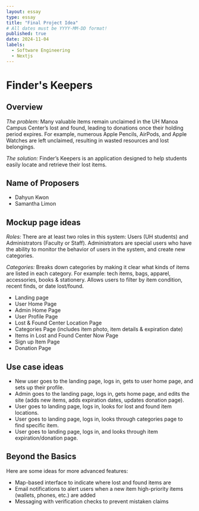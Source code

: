 ```yaml
---
layout: essay
type: essay
title: "Final Project Idea"
# All dates must be YYYY-MM-DD format!
published: true
date: 2024-11-04
labels:
  - Software Engineering
  - Nextjs
---
```


# Finder's Keepers

## Overview
*The problem:* Many valuable items remain unclaimed in the UH Manoa Campus Center’s lost and found, leading to donations once their holding period expires. For example, numerous Apple Pencils, AirPods, and Apple Watches are left unclaimed, resulting in wasted resources and lost belongings.

*The solution:* Finder’s Keepers is an application designed to help students easily locate and retrieve their lost items.

## Name of Proposers
- Dahyun Kwon
- Samantha Limon

## Mockup page ideas
*Roles:* There are at least two roles in this system: Users (UH students) and Administrators (Faculty or Staff). Administrators are special users who have the ability to monitor the behavior of users in the system, and create new categories.

*Categories:* Breaks down categories by making it clear what kinds of items are listed in each category. For example: tech items, bags, apparel, accessories, books & stationery. Allows users to filter by item condition, recent finds, or date lost/found.

- Landing page
- User Home Page
- Admin Home Page
- User Profile Page
- Lost & Found Center Location Page
- Categories Page (includes item photo, item details & expiration date)
- Items in Lost and Found Center Now Page
- Sign up Item Page
- Donation Page

## Use case ideas
- New user goes to the landing page, logs in, gets to user home page, and sets up their profile.
- Admin goes to the landing page, logs in, gets home page, and edits the site (adds new items, adds expiration dates, updates donation page).
- User goes to landing page, logs in, looks for lost and found item locations.
- User goes to landing page, logs in, looks through categories page to find specific item.
- User goes to landing page, logs in, and looks through item expiration/donation page.

## Beyond the Basics
Here are some ideas for more advanced features:
- Map-based interface to indicate where lost and found items are
- Email notifications to alert users when a new item high-priority items (wallets, phones, etc.) are added
- Messaging with verification checks to prevent mistaken claims
